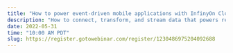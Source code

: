 ```yaml
---
title: "How to power event-driven mobile applications with InfinyOn Cloud"
description: "How to connect, transform, and stream data that powers real-time applications and experiences."
date: 2022-05-31
time: "10:00 AM PDT"
slug: https://register.gotowebinar.com/register/1230486975204092688
---
```

